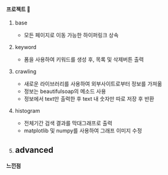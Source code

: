 #### 프로젝트 :rabbit:
1. base
    - 모든 페이지로 이동 가능한 하이퍼링크 상속

2. keyword
    - 폼을 사용하여 키워드를 생성 후, 목록 및 삭제버튼 출력

3. crawling
    - 새로운 라이브러리를 사용하여 외부사이트로부터 정보를 가져옮
    - 정보는 beautifulsoap의 메소드 사용
    - 정보에서 text만 출력한 후 text 내 숫자만 따로 저장 후 반환

4. histogram
    - 전체기간 검색 결과를 막대그래프로 출력
    - matplotlib 및 numpy를 사용하여 그래프 이미지 수정

5. advanced
    - 

#### 느낀점